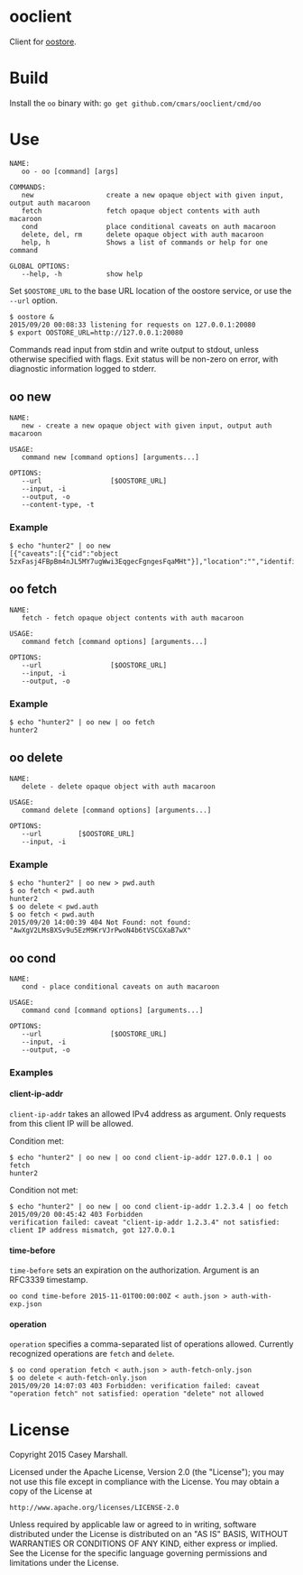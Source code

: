 # ooclient

Client for [oostore](https://github.com/cmars/oostore).

# Build

Install the `oo` binary with:
`go get github.com/cmars/ooclient/cmd/oo`

# Use

```
NAME:
   oo - oo [command] [args]

COMMANDS:
   new                  create a new opaque object with given input, output auth macaroon
   fetch                fetch opaque object contents with auth macaroon
   cond                 place conditional caveats on auth macaroon
   delete, del, rm      delete opaque object with auth macaroon
   help, h              Shows a list of commands or help for one command

GLOBAL OPTIONS:
   --help, -h           show help
```

Set `$OOSTORE_URL` to the base URL location of the oostore service, or use the
`--url` option.

```
$ oostore &
2015/09/20 00:08:33 listening for requests on 127.0.0.1:20080
$ export OOSTORE_URL=http://127.0.0.1:20080
```

Commands read input from stdin and write output to stdout, unless otherwise
specified with flags. Exit status will be non-zero on error, with diagnostic
information logged to stderr.

## oo new

```
NAME:
   new - create a new opaque object with given input, output auth macaroon

USAGE:
   command new [command options] [arguments...]

OPTIONS:
   --url                 [$OOSTORE_URL]
   --input, -i
   --output, -o
   --content-type, -t
```

### Example

```
$ echo "hunter2" | oo new
[{"caveats":[{"cid":"object 5zxFasj4FBpBm4nJL5MY7ugWwi3EqgecFgngesFqaMHt"}],"location":"","identifier":"af68ce02fffed6acd80e4eda8bde339b99e60bab252d3fe7","signature":"478ac5c9d76668a02850ebbec63eaed56a93ea70e831bfe8c468efab364d570d"}]
```

## oo fetch

```
NAME:
   fetch - fetch opaque object contents with auth macaroon

USAGE:
   command fetch [command options] [arguments...]

OPTIONS:
   --url                 [$OOSTORE_URL]
   --input, -i
   --output, -o
```

### Example

```
$ echo "hunter2" | oo new | oo fetch
hunter2
```

## oo delete

```
NAME:
   delete - delete opaque object with auth macaroon

USAGE:
   command delete [command options] [arguments...]

OPTIONS:
   --url         [$OOSTORE_URL]
   --input, -i
```

### Example

```
$ echo "hunter2" | oo new > pwd.auth
$ oo fetch < pwd.auth
hunter2
$ oo delete < pwd.auth
$ oo fetch < pwd.auth
2015/09/20 14:00:39 404 Not Found: not found: "AwXgV2LMsBXSv9u5EzM9KrVJrPwoN4b6tVSCGXaB7wX"
```

## oo cond

```
NAME:
   cond - place conditional caveats on auth macaroon

USAGE:
   command cond [command options] [arguments...]

OPTIONS:
   --url                 [$OOSTORE_URL]
   --input, -i
   --output, -o
```

### Examples

#### client-ip-addr

`client-ip-addr` takes an allowed IPv4 address as argument. Only requests from
this client IP will be allowed.

Condition met:

```
$ echo "hunter2" | oo new | oo cond client-ip-addr 127.0.0.1 | oo fetch
hunter2
```

Condition not met:

```
$ echo "hunter2" | oo new | oo cond client-ip-addr 1.2.3.4 | oo fetch
2015/09/20 00:45:42 403 Forbidden
verification failed: caveat "client-ip-addr 1.2.3.4" not satisfied: client IP address mismatch, got 127.0.0.1
```

#### time-before

`time-before` sets an expiration on the authorization. Argument is an RFC3339 timestamp.

```
oo cond time-before 2015-11-01T00:00:00Z < auth.json > auth-with-exp.json
```

#### operation

`operation` specifies a comma-separated list of operations allowed. Currently
recognized operations are `fetch` and `delete`.

```
$ oo cond operation fetch < auth.json > auth-fetch-only.json
$ oo delete < auth-fetch-only.json
2015/09/20 14:07:03 403 Forbidden: verification failed: caveat "operation fetch" not satisfied: operation "delete" not allowed
```

# License

Copyright 2015 Casey Marshall.

Licensed under the Apache License, Version 2.0 (the "License");
you may not use this file except in compliance with the License.
You may obtain a copy of the License at

    http://www.apache.org/licenses/LICENSE-2.0

Unless required by applicable law or agreed to in writing, software
distributed under the License is distributed on an "AS IS" BASIS,
WITHOUT WARRANTIES OR CONDITIONS OF ANY KIND, either express or implied.
See the License for the specific language governing permissions and
limitations under the License.
